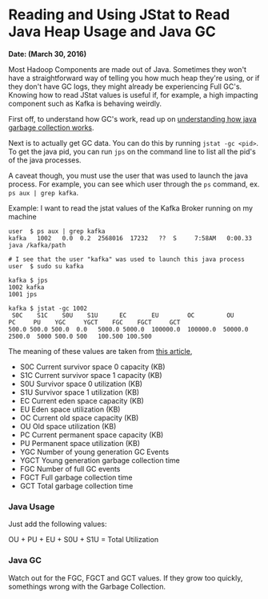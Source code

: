 # Reading and Using JStat to Read Java Heap Usage and Java GC

**Date: (March 30, 2016)**

Most Hadoop Components are made out of Java. Sometimes they won't have a straightforward way of telling you how much heap they're using, or if they don't have GC logs, they might already be experiencing Full GC's. Knowing how to read JStat values is useful if, for example, a high impacting component such as Kafka is behaving weirdly.

First off, to understand how GC's work, read up on [understanding how java garbage collection works](http://www.cubrid.org/blog/dev-platform/understanding-java-garbage-collection/).

Next is to actually get GC data. You can do this by running `jstat -gc <pid>`. To get the java pid, you can run `jps` on the command line to list all the pid's of the java processes.

A caveat though, you must use the user that was used to launch the java process. For example, you can see which user through the `ps` command, ex. `ps aux | grep kafka`.

Example: I want to read the jstat values of the Kafka Broker running on my machine

    user  $ ps aux | grep kafka
    kafka   1002   0.0  0.2  2568016  17232   ??  S     7:58AM   0:00.33 java /kafka/path

    # I see that the user "kafka" was used to launch this java process
    user  $ sudo su kafka
    
    kafka $ jps
    1002 kafka
    1001 jps
    
    kafka $ jstat -gc 1002
     S0C    S1C    S0U    S1U      EC       EU        OC         OU       PC     PU    YGC     YGCT    FGC    FGCT     GCT
    500.0 500.0 500.0  0.0   5000.0 5000.0  100000.0  100000.0  50000.0 2500.0  5000 500.0 500   100.500 100.500
    
The meaning of these values are taken from [this article](http://karunsubramanian.com/java/5-not-so-easy-ways-to-monitor-the-heap-usage-of-your-java-application/), 

- S0C  Current survivor space 0 capacity (KB)
- S1C  Current survivor space 1 capacity (KB)
- S0U  Survivor space 0 utilization (KB)
- S1U  Survivor space 1 utilization (KB)
- EC  Current eden space capacity (KB)
- EU  Eden space utilization (KB)
- OC  Current old space capacity (KB)
- OU  Old space utilization (KB)
- PC  Current permanent space capacity (KB)
- PU  Permanent space utilization (KB)
- YGC  Number of young generation GC Events
- YGCT  Young generation garbage collection time
- FGC  Number of full GC events
- FGCT  Full garbage collection time
- GCT  Total garbage collection time
    
### Java Usage

Just add the following values:

OU + PU + EU + S0U  + S1U = Total Utilization

### Java GC

Watch out for the FGC, FGCT and GCT values. If they grow too quickly, somethings wrong with the Garbage Collection.